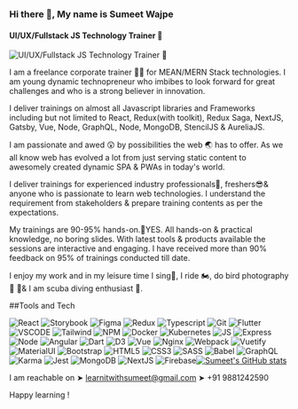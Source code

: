 ### Hi there 👋, My name is Sumeet Wajpe
#### UI/UX/Fullstack JS Technology Trainer 🥷
![UI/UX/Fullstack JS Technology Trainer 🥷](https://media.licdn.com/dms/image/C4E16AQHtASr07HGRLQ/profile-displaybackgroundimage-shrink_350_1400/0/1601540853869?e=1683158400&v=beta&t=GPKbg9KiGfFvkiPowReBkLk4PlB98Aup3JxPDWrHcnk)

I am a freelance  corporate trainer 👨‍🏫 for MEAN/MERN Stack technologies. I am young dynamic technopreneur who imbibes to look forward for great challenges and who is a strong believer in innovation. 

I deliver trainings on almost all Javascript libraries and Frameworks including but not limited to React, Redux(with toolkit), Redux Saga, NextJS, Gatsby, Vue, Node, GraphQL, Node, MongoDB, StencilJS & AureliaJS. 

I am passionate and awed 😲 by possibilities the web 🌏 has to offer. As we all know web has evolved a lot from just serving static content to awesomely created dynamic SPA & PWAs in today's world. 

I deliver trainings for experienced industry professionals🥸, freshers😎& anyone who is passionate to learn web technologies. I understand  the requirement from stakeholders & prepare training contents as per the expectations. 

My trainings are 90-95% hands-on.🕺YES. All hands-on & practical knowledge, no boring slides. With latest tools & products available the sessions are interactive and engaging. I have received more than 90% feedback on 95% of trainings conducted till date.

I enjoy my work and in my leisure time I sing🎤, I ride 🏍️, do bird photography🦉 🦅& I am scuba diving enthusiast 🤿.

##Tools and Tech

<img src="https://github.com/devicons/devicon/blob/master/icons/react/react-original-wordmark.svg" alt="React" />
<img src="https://github.com/devicons/devicon/blob/master/icons/storybook/storybook-original-wordmark.svg" alt="Storybook" />
<img src="https://github.com/devicons/devicon/blob/master/icons/figma/figma-original.svg" alt="Figma" />
<img src="https://github.com/devicons/devicon/blob/master/icons/redux/redux-original.svg" alt="Redux" />
<img src="https://github.com/devicons/devicon/blob/master/icons/typescript/typescript-plain.svg" alt="Typescript" />
<img src="https://github.com/devicons/devicon/blob/master/icons/git/git-plain-wordmark.svg" alt="Git" />
<img src="https://github.com/devicons/devicon/blob/master/icons/flutter/flutter-original.svg" alt="Flutter" />
<img src="https://github.com/devicons/devicon/blob/master/icons/vscode/vscode-original-wordmark.svg" alt="VSCODE" />
<img src="https://github.com/devicons/devicon/blob/master/icons/tailwindcss/tailwindcss-original-wordmark.svg" alt="Tailwind" />
<img src="https://github.com/devicons/devicon/blob/master/icons/npm/npm-original-wordmark.svg" alt="NPM" />
<img src="https://github.com/devicons/devicon/blob/master/icons/docker/docker-plain.svg" alt="Docker" />
<img src="https://github.com/devicons/devicon/blob/master/icons/kubernetes/kubernetes-plain.svg" alt="Kubernetes" />
<img src="https://github.com/devicons/devicon/blob/master/icons/javascript/javascript-plain.svg" alt="JS" />
<img src="https://github.com/devicons/devicon/blob/master/icons/express/express-original-wordmark.svg" alt="Express" />
<img src="https://github.com/devicons/devicon/blob/master/icons/nodejs/nodejs-original-wordmark.svg" alt="Node" />
<img src="https://github.com/devicons/devicon/blob/master/icons/angularjs/angularjs-original.svg" alt="Angular" />
<img src="https://github.com/devicons/devicon/blob/master/icons/dart/dart-original-wordmark.svg" alt="Dart" />
<img src="https://github.com/devicons/devicon/blob/master/icons/d3js/d3js-original.svg" alt="D3" />
<img src="https://github.com/devicons/devicon/blob/master/icons/vuejs/vuejs-original-wordmark.svg" alt="Vue" />
<img src="https://github.com/devicons/devicon/blob/master/icons/nginx/nginx-original.svg" alt="Nginx" />
<img src="https://github.com/devicons/devicon/blob/master/icons/webpack/webpack-original-wordmark.svg" alt="Webpack" />
<img src="https://github.com/devicons/devicon/blob/master/icons/vuetify/vuetify-original.svg" alt="Vuetify" />
<img src="https://github.com/devicons/devicon/blob/master/icons/materialui/materialui-plain.svg" alt="MaterialUI" />
<img src="https://github.com/devicons/devicon/blob/master/icons/bootstrap/bootstrap-original-wordmark.svg" alt="Bootstrap" />
<img src="https://github.com/devicons/devicon/blob/master/icons/html5/html5-original.svg" alt="HTML5" />
<img src="https://github.com/devicons/devicon/blob/master/icons/css3/css3-plain-wordmark.svg" alt="CSS3" />
<img src="https://github.com/devicons/devicon/blob/master/icons/sass/sass-original.svg" alt="SASS" />
<img src="https://github.com/devicons/devicon/blob/master/icons/babel/babel-original.svg" alt="Babel" />
<img src="https://github.com/devicons/devicon/blob/master/icons/graphql/graphql-plain.svg" alt="GraphQL" />
<img src="https://github.com/devicons/devicon/blob/master/icons/karma/karma-original.svg" alt="Karma" />
<img src="https://github.com/devicons/devicon/blob/master/icons/jest/jest-plain.svg" alt="Jest" />
<img src="https://github.com/devicons/devicon/blob/master/icons/mongodb/mongodb-original-wordmark.svg" alt="MongoDB" />
<img src="https://github.com/devicons/devicon/blob/master/icons/nextjs/nextjs-original-wordmark.svg" alt="NextJS" />
<img src="https://github.com/devicons/devicon/blob/master/icons/firebase/firebase-plain-wordmark.svg" alt="Firebase" /





[![Sumeet's GitHub stats](https://github-readme-stats.vercel.app/api?username=SumeetWajpe)](https://github.com/SumeetWajpe/github-readme-stats)

I am reachable on 
➤ learnitwithsumeet@gmail.com
➤ +91 9881242590

Happy learning ! 




